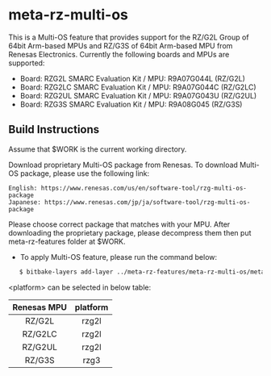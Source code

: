 # meta-rz-multi-os

This is a Multi-OS feature that provides support for the RZ/G2L Group of 64bit Arm-based MPUs and RZ/G3S of 64bit Arm-based MPU from Renesas Electronics. Currently the following boards and MPUs are supported:

- Board: RZG2L SMARC Evaluation Kit / MPU: R9A07G044L (RZ/G2L)
- Board: RZG2LC SMARC Evaluation Kit / MPU: R9A07G044C (RZ/G2LC)
- Board: RZG2UL SMARC Evaluation Kit / MPU: R9A07G043U (RZ/G2UL)
- Board: RZG3S SMARC Evaluation Kit / MPU: R9A08G045 (RZ/G3S)

## Build Instructions

Assume that $WORK is the current working directory.

Download proprietary Multi-OS package from Renesas.
To download Multi-OS package, please use the following link:

    English: https://www.renesas.com/us/en/software-tool/rzg-multi-os-package
    Japanese: https://www.renesas.com/jp/ja/software-tool/rzg-multi-os-package

Please choose correct package that matches with your MPU.
After downloading the proprietary package, please decompress them then put meta-rz-features folder at $WORK.

- To apply Multi-OS feature, please run the command below:
```bash
   $ bitbake-layers add-layer ../meta-rz-features/meta-rz-multi-os/meta-<platform>
```
\<platform\> can be selected in below table:

|Renesas MPU| platform |
|:---------:|:--------:|
|RZ/G2L     |rzg2l     |
|RZ/G2LC    |rzg2l     |
|RZ/G2UL    |rzg2l     |
|RZ/G3S    |rzg3     |